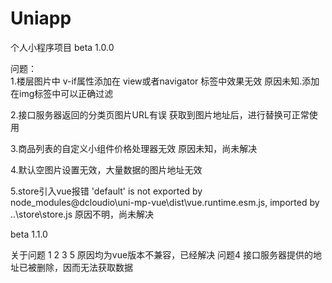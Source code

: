 # Uniapp
个人小程序项目
beta 1.0.0

问题：  
  1.楼层图片中  v-if属性添加在 view或者navigator 标签中效果无效
    原因未知.添加在img标签中可以正确过滤
  
  2.接口服务器返回的分类页图片URL有误
    获取到图片地址后，进行替换可正常使用
    
  3.商品列表的自定义小组件价格处理器无效
    原因未知，尚未解决
   
  4.默认空图片设置无效，大量数据的图片地址无效

  5.store引入vue报错
  'default' is not exported by node_modules\@dcloudio\uni-mp-vue\dist\vue.runtime.esm.js, imported by ..\store\store.js
  原因不明，尚未解决


beta 1.1.0

  关于问题 1 2 3 5 原因均为vue版本不兼容，已经解决
  问题4 接口服务器提供的地址已被删除，因而无法获取数据

